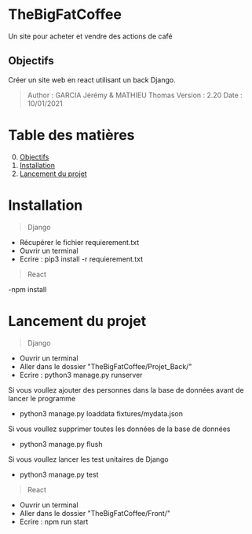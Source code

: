# TheBigFatCoffee

Un site pour acheter et vendre des actions de café

## Objectifs
Créer un site web en react utilisant un back Django.
> Author : GARCIA Jérémy & MATHIEU Thomas
> Version : 2.20
> Date : 10/01/2021

# Table des matières
0. [Objectifs](#Objectifs)
1. [Installation](#Installation)
2. [Lancement du projet](#Lancement-du-projet)

# Installation

> Django 

- Récupérer le fichier requierement.txt
- Ouvrir un terminal
- Ecrire : pip3 install -r requierement.txt

> React

-npm install

# Lancement du projet

> Django

- Ouvrir un terminal
- Aller dans le dossier "TheBigFatCoffee/Projet_Back/"
- Ecrire : python3 manage.py runserver

Si vous voullez ajouter des personnes dans la base de données avant de lancer le programme

- python3 manage.py loaddata fixtures/mydata.json

Si vous voullez supprimer toutes les données de la base de données

- python3 manage.py flush

Si vous voullez lancer les test unitaires de Django

- python3 manage.py test

> React

- Ouvrir un terminal
- Aller dans le dossier "TheBigFatCoffee/Front/"
- Ecrire : npm run start
